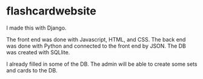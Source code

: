 # flashcardwebsite

I made this with Django.

The front end was done with Javascript, HTML, and CSS.
The back end was done with Python and connected to the front end by JSON.
The DB was created with SQLlite.

I already filled in some of the DB. 
The admin will be able to create some sets and cards to the DB. 
